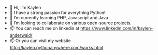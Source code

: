 - 👋 Hi, I’m Kaylen
- 👀 I have a strong passion for averything Python!
- 🌱 I’m currently learning PHP, Javascript and Java
- 💞️ I’m looking to collaborate on various open-source projects.
- 📫 You can reach me on linkedin at https://www.linkedin.com/in/kaylen-anderwald/
- 📫 Or you can visit my website http://kaylen.pythonanywhere.com/works.html

<!---
Kaeyl/Kaeyl is a ✨ special ✨ repository because its `README.md` (this file) appears on your GitHub profile.
You can click the Preview link to take a look at your changes.
--->
